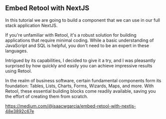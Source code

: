 ## Embed Retool with NextJS

In this tutorial we are going to build a component that we can use in our full stack application NextJS.

If you're unfamiliar with Retool, it's a robust solution for building applications that require minimal coding. While a basic understanding of JavaScript and SQL is helpful, you don't need to be an expert in these languages.

Intrigued by its capabilities, I decided to give it a try, and I was pleasantly surprised by how quickly and easily you can achieve impressive results using Retool.

In the realm of business software, certain fundamental components form its foundation: Tables, Lists, Charts, Forms, Wizards, Maps, and more. With Retool, these essential building blocks come readily available, saving you the effort of creating them from scratch.

https://medium.com/@isaacwgarcia/embed-retool-with-nextjs-48e3892c67e
